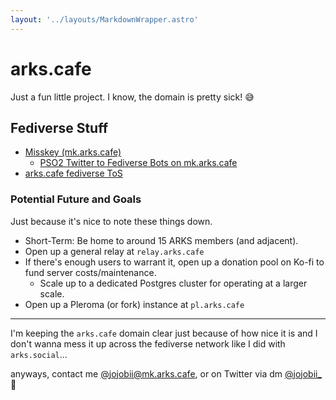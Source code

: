 ```yaml
---
layout: '../layouts/MarkdownWrapper.astro'
---
```


# arks.cafe

Just a fun little project. I know, the domain is pretty sick! 😅

## Fediverse Stuff

- [Misskey (mk.arks.cafe)](https://mk.arks.cafe)
  - [PSO2 Twitter to Fediverse Bots on mk.arks.cafe](/fedi/mirror-bots)
- [arks.cafe fediverse ToS](/fedi/tos)

### Potential Future and Goals

Just because it's nice to note these things down.

- Short-Term: Be home to around 15 ARKS members (and adjacent).
- Open up a general relay at `relay.arks.cafe`
- If there's enough users to warrant it, open up a donation pool on Ko-fi to fund server costs/maintenance.
  - Scale up to a dedicated Postgres cluster for operating at a larger scale.
- Open up a Pleroma (or fork) instance at `pl.arks.cafe`

---

I'm keeping the `arks.cafe` domain clear just because of how nice it is and I don't wanna mess it up across the fediverse network like I did with `arks.social`...

anyways, contact me [@jojobii@mk.arks.cafe](https://mk.arks.cafe/@jojobii), or on Twitter via dm [@jojobii_](https://twitter.com/jojobii_) 👀